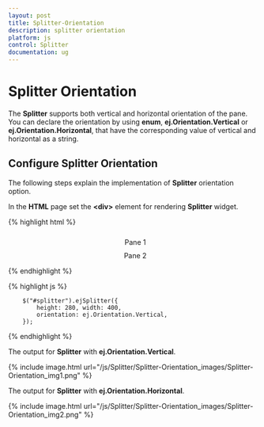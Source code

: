 ```yaml
---
layout: post
title: Splitter-Orientation
description: splitter orientation
platform: js
control: Splitter
documentation: ug
---
```


# Splitter Orientation

The **Splitter** supports both vertical and horizontal orientation of the pane. You can declare the orientation by using **enum**, **ej.Orientation.Vertical** or **ej.Orientation.Horizontal**, that have the corresponding value of vertical and horizontal as a string.

## Configure Splitter Orientation

The following steps explain the implementation of **Splitter** orientation option.

In the **HTML** page set the **&lt;div&gt;** element for rendering **Splitter** widget. 

{% highlight html %}

<div id="splitter">
    <div>
        <div style="padding: 10px 0 0 10px; text-align: center;">Pane 1</div>
    </div>
    <div>
        <div style="padding: 10px 0 0 10px; text-align: center;">Pane 2</div>
    </div>
</div>

{% endhighlight %}

{% highlight js %}

        $("#splitter").ejSplitter({
            height: 280, width: 400,
            orientation: ej.Orientation.Vertical,
        });  

{% endhighlight %}


The output for **Splitter** with **ej.Orientation.Vertical**.

{% include image.html url="/js/Splitter/Splitter-Orientation_images/Splitter-Orientation_img1.png" %}

The output for **Splitter** with **ej.Orientation.Horizontal**.

{% include image.html url="/js/Splitter/Splitter-Orientation_images/Splitter-Orientation_img2.png" %}

